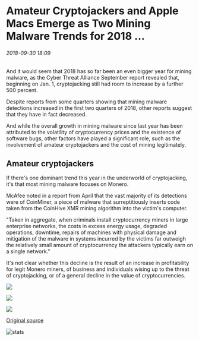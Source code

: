 # Amateur Cryptojackers and Apple Macs Emerge as Two Mining Malware Trends for 2018 ...

###### 2018-09-30 18:09

And it would seem that 2018 has so far been an even bigger year for mining malware, as the Cyber Threat Alliance September report revealed that, beginning on Jan. 1, cryptojacking still had room to increase by a further 500 percent.

Despite reports from some quarters showing that mining malware detections increased in the first two quarters of 2018, other reports suggest that they have in fact decreased.

And while the overall growth in mining malware since last year has been attributed to the volatility of cryptocurrency prices and the existence of software bugs, other factors have played a significant role, such as the involvement of amateur cryptojackers and the cost of mining legitimately.

## Amateur cryptojackers

If there's one dominant trend this year in the underworld of cryptojacking, it's that most mining malware focuses on Monero.

McAfee noted in a report from April that the vast majority of its detections were of CoinMiner, a piece of malware that surreptitiously inserts code taken from the CoinHive XMR mining algorithm into the victim's computer.

"Taken in aggregate, when criminals install cryptocurrency miners in large enterprise networks, the costs in excess energy usage, degraded operations, downtime, repairs of machines with physical damage and mitigation of the malware in systems incurred by the victims far outweigh the relatively small amount of cryptocurrency the attackers typically earn on a single network."

It's not clear whether this decline is the result of an increase in profitability for legit Monero miners, of business and individuals wising up to the threat of cryptojacking, or of a general decline in the value of cryptocurrencies.

![](https://s3.cointelegraph.com/storage/uploads/view/9f92ae4a8de2c43e640b2ea1c6380694.png)

![](https://s3.cointelegraph.com/storage/uploads/view/32ed04a2bd0e27bb61f9bee3d64c45db.png)

![](https://s3.cointelegraph.com/storage/uploads/view/38453bc46131da5f4674b3d9d083a734.png)

[Original source](https://cointelegraph.com/news/amateur-cryptojackers-and-apple-macs-emerge-as-two-mining-malware-trends-for-2018)

![stats](https://c.statcounter.com/11760860/0/a89fa40b/1/ "stats")